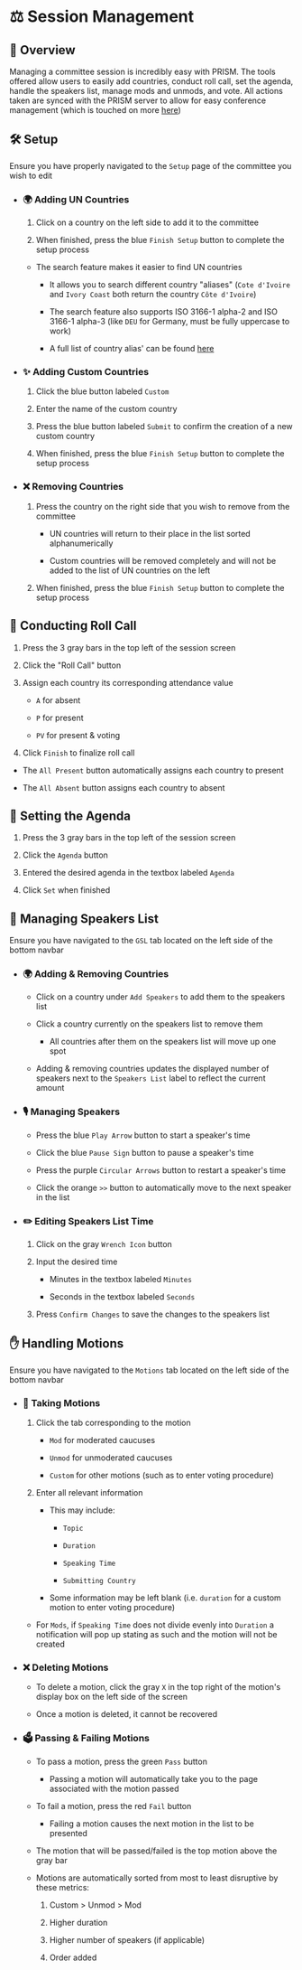 # ⚖️ **Session Management**

## 👀 **Overview**
Managing a committee session is incredibly easy with PRISM. The tools offered allow users to easily add countries, conduct roll call, set the agenda, handle the speakers list, manage mods and unmods, and vote. All actions taken are synced with the PRISM server to allow for easy conference management (which is touched on more [here]())

## 🛠️ **Setup**
Ensure you have properly navigated to the `Setup` page of the committee you wish to edit

* ### 🌍 Adding UN Countries
    1. Click on a country on the left side to add it to the committee

    2. When finished, press the blue `Finish Setup` button to complete the setup process

    * The search feature makes it easier to find UN countries 
        * It allows you to search different country "aliases" (`Cote d'Ivoire` and `Ivory Coast` both return the country `Côte d'Ivoire`)

        * The search feature also supports ISO 3166-1 alpha-2 and ISO 3166-1 alpha-3 (like `DEU` for Germany, must be fully uppercase to work)

        * A full list of country alias' can be found [here](../../src/global/UN_Nations.txt)

* ### ✨ Adding Custom Countries
    1. Click the blue button labeled `Custom`

    2. Enter the name of the custom country

    3. Press the blue button labeled `Submit` to confirm the creation of a new custom country

    4. When finished, press the blue `Finish Setup` button to complete the setup process

* ### ❌ Removing Countries
    1. Press the country on the right side that you wish to remove from the committee
        * UN countries will return to their place in the list sorted alphanumerically

        * Custom countries will be removed completely and will not be added to the list of UN countries on the left

    2. When finished, press the blue `Finish Setup` button to complete the setup process

## 📢 **Conducting Roll Call**
1. Press the 3 gray bars in the top left of the session screen

2. Click the "Roll Call" button

3. Assign each country its corresponding attendance value
    * `A` for absent
    
    * `P` for present

    * `PV` for present & voting

4. Click `Finish` to finalize roll call

* The `All Present` button automatically assigns each country to present

* The `All Absent` button assigns each country to absent

## 📝 **Setting the Agenda**
1. Press the 3 gray bars in the top left of the session screen

2. Click the `Agenda` button

3. Entered the desired agenda in the textbox labeled `Agenda`

4. Click `Set` when finished

## 🎤 **Managing Speakers List**
Ensure you have navigated to the `GSL` tab located on the left side of the bottom navbar

* ### 🌍 Adding & Removing Countries
    * Click on a country under `Add Speakers` to add them to the speakers list

    * Click a country currently on the speakers list to remove them

        * All countries after them on the speakers list will move up one spot

    * Adding & removing countries updates the displayed number of speakers next to the `Speakers List` label to reflect the current amount 

* ### 🎙️ Managing Speakers
    * Press the blue `Play Arrow` button to start a speaker's time

    * Click the blue `Pause Sign` button to pause a speaker's time

    * Press the purple `Circular Arrows` button to restart a speaker's time

    * Click the orange `>>` button to automatically move to the next speaker in the list

* ### ✏️ Editing Speakers List Time
    1. Click on the gray `Wrench Icon` button

    2. Input the desired time
        * Minutes in the textbox labeled `Minutes`
        
        * Seconds in the textbox labeled `Seconds`

    3. Press `Confirm Changes` to save the changes to the speakers list

## ✋ **Handling Motions**
Ensure you have navigated to the `Motions` tab located on the left side of the bottom navbar

* ### 📝 Taking Motions
    1. Click the tab corresponding to the motion
        * `Mod` for moderated caucuses

        * `Unmod` for unmoderated caucuses

        * `Custom` for other motions (such as to enter voting procedure)

    2. Enter all relevant information
        * This may include:
            * `Topic`

            * `Duration`

            * `Speaking Time`

            * `Submitting Country`
        
        * Some information may be left blank (i.e. `duration` for a custom motion to enter voting procedure)

    * For `Mods`, if `Speaking Time` does not divide evenly into `Duration` a notification will pop up stating as such and the motion will not be created

* ### ❌ Deleting Motions
    * To delete a motion, click the gray `X` in the top right of the motion's display box on the left side of the screen

    * Once a motion is deleted, it cannot be recovered

* ### 🗳️ Passing & Failing Motions
    * To pass a motion, press the green `Pass` button
        * Passing a motion will automatically take you to the page associated with the motion passed

    * To fail a motion, press the red `Fail` button
        * Failing a motion causes the next motion in the list to be presented

    * The motion that will be passed/failed is the top motion above the gray bar

    * Motions are automatically sorted from most to least disruptive by these metrics:
        1. Custom > Unmod > Mod

        2. Higher duration

        3. Higher number of speakers (if applicable)

        4. Order added